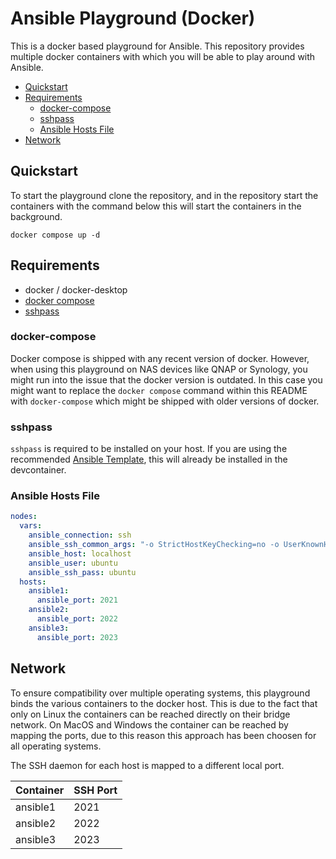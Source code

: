 # Ansible Playground (Docker)

This is a docker based playground for Ansible. This repository provides multiple docker containers with which you will be able to play around with Ansible.

- [Quickstart](#quickstart)
- [Requirements](#requirements)
  - [docker-compose](#docker-compose)
  - [sshpass](#sshpass)
  - [Ansible Hosts File](#ansible-hosts-file)
- [Network](#network)

## Quickstart

To start the playground clone the repository, and in the repository start the containers with the command below this will start the containers in the background.

```shell
docker compose up -d
```

## Requirements

- docker / docker-desktop
- [docker compose](#docker-compose)
- [sshpass](#sshpass)

### docker-compose

Docker compose is shipped with any recent version of docker. However, when using this playground on NAS devices like QNAP or Synology, you might run into the issue that the docker version is outdated. In this case you might want to replace the `docker compose` command within this README with `docker-compose` which might be shipped with older versions of docker.

### sshpass

`sshpass` is required to be installed on your host. If you are using the recommended [Ansible Template](https://github.com/gjrtimmer/ansible-template), this will already be installed in the devcontainer.

### Ansible Hosts File

```yaml
nodes:
  vars:
    ansible_connection: ssh
    ansible_ssh_common_args: "-o StrictHostKeyChecking=no -o UserKnownHostsFile=/dev/null"
    ansible_host: localhost
    ansible_user: ubuntu
    ansible_ssh_pass: ubuntu
  hosts:
    ansible1:
      ansible_port: 2021
    ansible2:
      ansible_port: 2022
    ansible3:
      ansible_port: 2023
```

## Network

To ensure compatibility over multiple operating systems, this playground binds the various containers to the docker host. This is due to the fact that only on Linux the containers can be reached directly on their bridge network. On MacOS and Windows the container can be reached by mapping the ports, due to this reason this approach has been choosen for all operating systems.

The SSH daemon for each host is mapped to a different local port.

| Container | SSH Port |
| --------- | -------- |
| ansible1  | 2021     |
| ansible2  | 2022     |
| ansible3  | 2023     |
